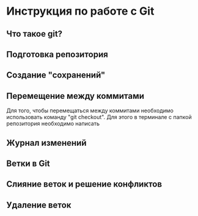 # Инструкция по работе с Git

## Что такое git?

## Подготовка репозитория

## Создание "сохранений"


## Перемещение между коммитами

Для того, чтобы перемещаться между коммитами необходимо использовать команду "git checkout". Для этого в терминале с папкой репозитория необходимо написать



## Журнал изменений



## Ветки в Git

## Слияние веток и решение конфликтов

## Удаление веток 

